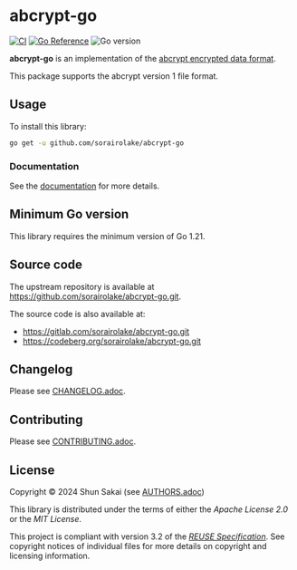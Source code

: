 <!--
SPDX-FileCopyrightText: 2024 Shun Sakai

SPDX-License-Identifier: Apache-2.0 OR MIT
-->

# abcrypt-go

[![CI][ci-badge]][ci-url]
[![Go Reference][reference-badge]][reference-url]
![Go version][go-version-badge]

**abcrypt-go** is an implementation of the [abcrypt encrypted data format].

This package supports the abcrypt version 1 file format.

## Usage

To install this library:

```sh
go get -u github.com/sorairolake/abcrypt-go
```

### Documentation

See the [documentation][reference-url] for more details.

## Minimum Go version

This library requires the minimum version of Go 1.21.

## Source code

The upstream repository is available at
<https://github.com/sorairolake/abcrypt-go.git>.

The source code is also available at:

- <https://gitlab.com/sorairolake/abcrypt-go.git>
- <https://codeberg.org/sorairolake/abcrypt-go.git>

## Changelog

Please see [CHANGELOG.adoc].

## Contributing

Please see [CONTRIBUTING.adoc].

## License

Copyright &copy; 2024 Shun Sakai (see [AUTHORS.adoc])

This library is distributed under the terms of either the _Apache License 2.0_
or the _MIT License_.

This project is compliant with version 3.2 of the [_REUSE Specification_]. See
copyright notices of individual files for more details on copyright and
licensing information.

[ci-badge]: https://img.shields.io/github/actions/workflow/status/sorairolake/abcrypt-go/CI.yaml?branch=develop&style=for-the-badge&logo=github&label=CI
[ci-url]: https://github.com/sorairolake/abcrypt-go/actions?query=branch%3Adevelop+workflow%3ACI++
[reference-badge]: https://img.shields.io/badge/Go-Reference-steelblue?style=for-the-badge&logo=go
[reference-url]: https://pkg.go.dev/github.com/sorairolake/abcrypt-go
[go-version-badge]: https://img.shields.io/github/go-mod/go-version/sorairolake/abcrypt-go?style=for-the-badge&logo=go
[abcrypt encrypted data format]: https://sorairolake.github.io/abcrypt/book/format.html
[CHANGELOG.adoc]: CHANGELOG.adoc
[CONTRIBUTING.adoc]: CONTRIBUTING.adoc
[AUTHORS.adoc]: AUTHORS.adoc
[_REUSE Specification_]: https://reuse.software/spec/
